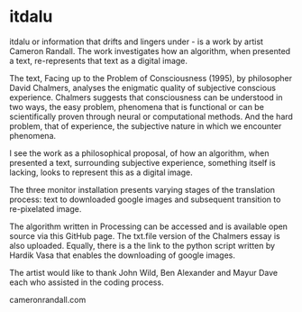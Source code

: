 # itdalu
itdalu or information that drifts and lingers under - is a work by artist Cameron Randall. The work investigates how an algorithm, when presented a text, re-represents that text as a digital image.

The text, Facing up to the Problem of Consciousness (1995), by philosopher David Chalmers, analyses the enigmatic quality of subjective conscious experience. Chalmers suggests that consciousness can be understood in two ways, the easy problem, phenomena that is functional or can be scientifically proven through neural or computational methods. And the hard problem, that of experience, the subjective nature in which we encounter phenomena.

I see the work as a philosophical proposal, of how an algorithm, when presented a text, surrounding subjective experience, something itself is lacking, looks to represent this as a digital image. 

The three monitor installation presents varying stages of the translation process: text to downloaded google images and subsequent transition to re-pixelated image.

The algorithm written in Processing can be accessed and is available open source via this GitHub page. The txt.file version of the Chalmers essay is also uploaded. Equally, there is a the link to the python script written by Hardik Vasa that enables the downloading of google images.

The artist would like to thank John Wild, Ben Alexander and Mayur Dave each who assisted in the coding process.

cameronrandall.com

